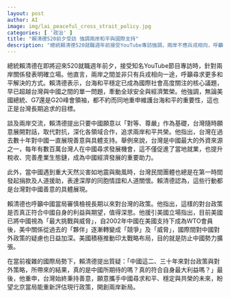 ```yaml
---
layout: post
author: AI
image: img/lai_peaceful_cross_strait_policy.jpg
categories: [ '政治' ]
title: "賴清德520前夕受訪 強調兩岸和平與國際支持"
description: "總統賴清德520就職週年前接受YouTube專訪強調，兩岸不應兵戎相向，呼籲以和平解決分歧，台海穩定已是全球關注焦點。賴清德表示台灣長期展現善意，舉例在經濟、民間救助等方面助力中國，盼中國以對等尊嚴交流。面對美中關係轉變，他質疑中國現行對台政策是否符合長遠利益，呼籲北京重新審視政策，共創和平共榮未來。"
---
```

總統賴清德在即將迎來520就職週年前夕，接受知名YouTube節目專訪時，針對兩岸關係發表明確立場。他直言，兩岸之間並非只有兵戎相向一途，呼籲尋求更多和平解決的方式。賴清德表示，台海和平穩定已成為國際社會高度關注的核心議題，早已超越台灣與中國之間的單一問題，牽動全球安全與經濟繁榮。他強調，無論美國總統、G7還是G20峰會領袖，都不約而同地重申維護台海和平的重要性，這也正是台灣長期追求的目標。

談及兩岸交流，賴清德提出只要中國願意以「對等、尊嚴」作為基礎，台灣隨時願意展開對話，取代對抗，深化各領域合作，追求兩岸和平共榮。他指出，台灣在過去數十年對中國一直展現善意與具體支持。舉例來說，台灣是中國最大的外資來源之一，每年有數百萬台灣人在中國尋求發展機會，這不僅促進了當地就業，也提升稅收、完善產業生態鏈，成為中國經濟發展的重要助力。

此外，當中國遇到重大天然災害如地震與颱風時，台灣民間團體也總是在第一時間發起捐款及人道援助，表達深厚的同胞情誼和人道關懷。賴清德認為，這些行動都是台灣對中國善意的具體展現。

賴清德也呼籲中國當局審慎檢視長期以來對台灣的政策。他指出，這樣的對台政策是否真正符合中國自身的利益與期望，值得深思。他援引美國立場指出，目前美國已將中國視為「最大挑戰與威脅」，自2002年中國在美國支持下成為WTO會員後，美中關係從過去的「夥伴」逐漸轉變成「競爭」及「威脅」，國際間對中國對外政策的疑慮也日益加深。美國積極推動印太戰略布局，目的就是防止中國勢力擴張。

在當前複雜的國際局勢下，賴清德提出質疑：「中國這二、三十年來對台政策與對外策略，所帶來的結果，真的是中國所期待的嗎？真的符合自身最大利益嗎？」最後，他重申，台灣始終秉持善意，願意攜手中國尋求和平、穩定與共榮的未來，盼望北京當局能重新評估現行政策，開創兩岸新局。
